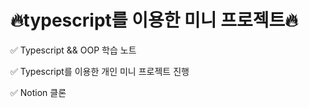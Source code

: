 # 🔥typescript를 이용한 미니 프로젝트🔥
✅ Typescript && OOP 학습 노트 <p />
✅ Typescript를 이용한 개인 미니 프로젝트 진행<p />
✅ Notion 클론
